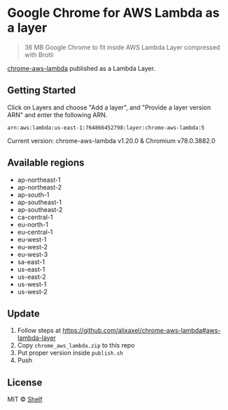 # Google Chrome for AWS Lambda as a layer

> 36 MB Google Chrome to fit inside AWS Lambda Layer compressed with Brotli

[chrome-aws-lambda](https://github.com/alixaxel/chrome-aws-lambda) published as a Lambda Layer.

## Getting Started

Click on Layers and choose "Add a layer", and "Provide a layer version
ARN" and enter the following ARN.

```
arn:aws:lambda:us-east-1:764866452798:layer:chrome-aws-lambda:5
```

Current version: chrome-aws-lambda v1.20.0 & Chromium v78.0.3882.0

## Available regions

* ap-northeast-1
* ap-northeast-2
* ap-south-1
* ap-southeast-1
* ap-southeast-2
* ca-central-1
* eu-north-1
* eu-central-1
* eu-west-1
* eu-west-2
* eu-west-3
* sa-east-1
* us-east-1
* us-east-2
* us-west-1
* us-west-2

## Update

1. Follow steps at https://github.com/alixaxel/chrome-aws-lambda#aws-lambda-layer
2. Copy `chrome_aws_lambda.zip` to this repo
3. Put proper version inside `publish.sh`
4. Push

## License

MIT © [Shelf](https://shelf.io)
